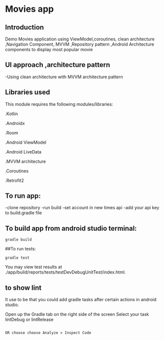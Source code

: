 # Movies app

## Introduction

Demo Movies application using  ViewModel,coroutines, clean architecture ,Navigation Component, MVVM ,Repository pattern ,Android Architecture components to display most popular movie
## UI approach ,architecture pattern

-Using clean architecture with MVVM architecture pattern


## Libraries used
This module requires the following modules/libraries:

.Kotlin

.Androidx

.Room

.Android ViewModel

.Android LiveData

.MVVM architecture

.Coroutines

.Retrofit2

## To run app:

-clone repository
-run build
-set account in new times api
-add your api key to build.gradle file


## To build app from android studio terminal:
```
gradle build
```

##To run tests:
```
gradle test
```

You may view test results at ./app/build/reports/tests/testDevDebugUnitTest/index.html.

## to show lint
It use to be that you could add gradle tasks after certain actions in android studio.

Open up the Gradle tab on the right side of the screen
Select your task
lintDebug or
lintRelease

```

OR choose choose Analyze > Inspect Code
```






